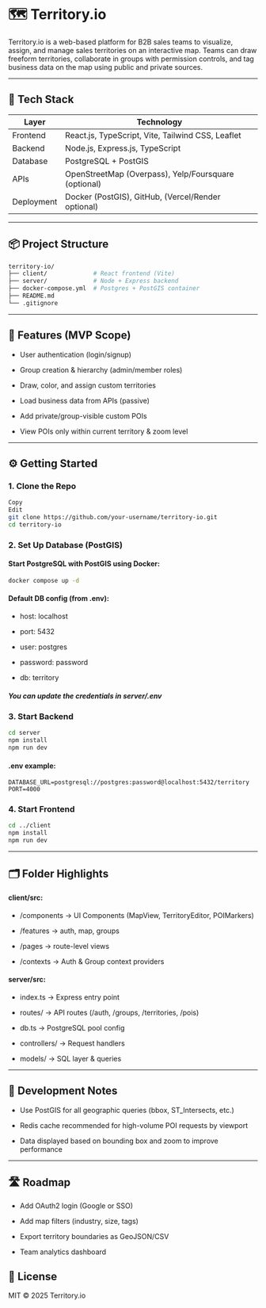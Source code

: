 # 🗺️ Territory.io

Territory.io is a web-based platform for B2B sales teams to visualize, assign, and manage sales territories on an interactive map. Teams can draw freeform territories, collaborate in groups with permission controls, and tag business data on the map using public and private sources.

---

## 🚀 Tech Stack

| Layer      | Technology                                           |
| ---------- | ---------------------------------------------------- |
| Frontend   | React.js, TypeScript, Vite, Tailwind CSS, Leaflet    |
| Backend    | Node.js, Express.js, TypeScript                      |
| Database   | PostgreSQL + PostGIS                                 |
| APIs       | OpenStreetMap (Overpass), Yelp/Foursquare (optional) |
| Deployment | Docker (PostGIS), GitHub, (Vercel/Render optional)   |

---

## 📦 Project Structure

```bash
territory-io/
├── client/             # React frontend (Vite)
├── server/             # Node + Express backend
├── docker-compose.yml  # Postgres + PostGIS container
├── README.md
└── .gitignore
```

---

## 🧪 Features (MVP Scope)

- User authentication (login/signup)

- Group creation & hierarchy (admin/member roles)

- Draw, color, and assign custom territories

- Load business data from APIs (passive)

- Add private/group-visible custom POIs

- View POIs only within current territory & zoom level

---

## ⚙️ Getting Started

### 1. Clone the Repo

```bash
Copy
Edit
git clone https://github.com/your-username/territory-io.git
cd territory-io
```

### 2. Set Up Database (PostGIS)

#### Start PostgreSQL with PostGIS using Docker:

```bash
docker compose up -d
```

#### Default DB config (from .env):

- host: localhost

- port: 5432

- user: postgres

- password: password

- db: territory

##### You can update the credentials in server/.env

### 3. Start Backend

```bash
cd server
npm install
npm run dev
```

#### .env example:

```env
DATABASE_URL=postgresql://postgres:password@localhost:5432/territory
PORT=4000
```

### 4. Start Frontend

```bash
cd ../client
npm install
npm run dev
```

---

## 🗂️ Folder Highlights

#### client/src:

- /components → UI Components (MapView, TerritoryEditor, POIMarkers)

- /features → auth, map, groups

- /pages → route-level views

- /contexts → Auth & Group context providers

#### server/src:

- index.ts → Express entry point

- routes/ → API routes (/auth, /groups, /territories, /pois)

- db.ts → PostgreSQL pool config

- controllers/ → Request handlers

- models/ → SQL layer & queries

---

## 📌 Development Notes

- Use PostGIS for all geographic queries (bbox, ST_Intersects, etc.)

- Redis cache recommended for high-volume POI requests by viewport

- Data displayed based on bounding box and zoom to improve performance

---

## 🛣️ Roadmap

- Add OAuth2 login (Google or SSO)

- Add map filters (industry, size, tags)

- Export territory boundaries as GeoJSON/CSV

* Team analytics dashboard

## 📄 License

MIT © 2025 Territory.io

```

```

```

```

```

```
